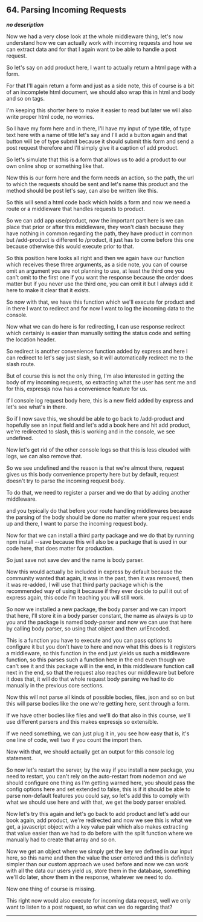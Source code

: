 ## 64. Parsing Incoming Requests

<strong><em>no description</em></strong>

Now we had a very close look at the whole middleware thing, let's now understand
how we can actually work with incoming requests and how we can extract data and
for that I again want to be able to handle a post request. 

So let's say on add product here, I want to actually return a html page with a
form. 

For that I'll again return a form and just as a side note, this of course is a
bit of an incomplete html document, we should also wrap this in html and body
and so on tags. 

I'm keeping this shorter here to make it easier to read but later we will also
write proper html code, no worries. 

So I have my form here and in there, I'll have my input of type title, of type
text here with a name of title let's say and I'll add a button again and that
button will be of type submit because it should submit this form and send a post
request therefore and I'll simply give it a caption of add product. 

So let's simulate that this is a form that allows us to add a product to our own
online shop or something like that. 

Now this is our form here and the form needs an action, so the path, the url to
which the requests should be sent and let's name this product and the method
should be post let's say, can also be written like this. 

So this will send a html code back which holds a form and now we need a route or
a middleware that handles requests to product. 

So we can add app use/product, now the important part here is we can place that
prior or after this middleware, they won't clash because they have nothing in
common regarding the path, they have product in common but /add-product is
different to /product, it just has to come before this one because otherwise
this would execute prior to that. 

So this position here looks all right and then we again have our function which
receives these three arguments, as a side note, you can of course omit an
argument you are not planning to use, at least the third one you can't omit to
the first one if you want the response because the order does matter but if you
never use the third one, you can omit it but I always add it here to make it
clear that it exists. 

So now with that, we have this function which we'll execute for product and in
there I want to redirect and for now I want to log the incoming data to the
console. 

Now what we can do here is for redirecting, I can use response redirect which
certainly is easier than manually setting the status code and setting the
location header. 

So redirect is another convenience function added by express and here I can
redirect to let's say just slash, so it will automatically redirect me to the
slash route. 

But of course this is not the only thing, I'm also interested in getting the
body of my incoming requests, so extracting what the user has sent me and for
this, expressjs now has a convenience feature for us. 

If I console log request body here, this is a new field added by express and
let's see what's in there. 

So if I now save this, we should be able to go back to /add-product and
hopefully see an input field and let's add a book here and hit add product,
we're redirected to slash, this is working and in the console, we see undefined.


Now let's get rid of the other console logs so that this is less clouded with
logs, we can also remove that. 

So we see undefined and the reason is that we're almost there, request gives us
this body convenience property here but by default, request doesn't try to parse
the incoming request body. 

To do that, we need to register a parser and we do that by adding another
middleware. 

and you typically do that before your route handling middlewares because the
parsing of the body should be done no matter where your request ends up and
there, I want to parse the incoming request body. 

Now for that we can install a third party package and we do that by running npm
install --save because this will also be a package that is used in our code
here, that does matter for production. 

So just save not save dev and the name is body parser. 

Now this would actually be included in express by default because the community
wanted that again, it was in the past, then it was removed, then it was
re-added, I will use that third party package which is the recommended way of
using it because if they ever decide to pull it out of express again, this code
I'm teaching you will still work. 

So now we installed a new package, the body parser and we can import that here,
I'll store it in a body parser constant, the name as always is up to you and the
package is named body-parser and now we can use that here by calling body
parser, so using that object and then .urlEncoded. 

This is a function you have to execute and you can pass options to configure it
but you don't have to here and now what this does is it registers a middleware,
so this function in the end just yields us such a middleware function, so this
parses such a function here in the end even though we can't see it and this
package will in the end, in this middleware function call next in the end, so
that the request also reaches our middleware but before it does that, it will do
that whole request body parsing we had to do manually in the previous core
sections. 

Now this will not parse all kinds of possible bodies, files, json and so on but
this will parse bodies like the one we're getting here, sent through a form. 

If we have other bodies like files and we'll do that also in this course, we'll
use different parsers and this makes expressjs so extensible. 

If we need something, we can just plug it in, you see how easy that is, it's one
line of code, well two if you count the import then. 

Now with that, we should actually get an output for this console log statement. 

So now let's restart the server, by the way if you install a new package, you
need to restart, you can't rely on the auto-restart from nodemon and we should
configure one thing as I'm getting warned here, you should pass the config
options here and set extended to false, this is if it should be able to parse
non-default features you could say, so let's add this to comply with what we
should use here and with that, we get the body parser enabled. 

Now let's try this again and let's go back to add product and let's add our book
again, add product, we're redirected and now we see this is what we get, a
javascript object with a key value pair which also makes extracting that value
easier than we had to do before with the split function where we manually had to
create that array and so on. 

Now we get an object where we simply get the key we defined in our input here,
so this name and then the value the user entered and this is definitely simpler
than our custom approach we used before and now we can work with all the data
our users yield us, store them in the database, something we'll do later, show
them in the response, whatever we need to do. 

Now one thing of course is missing. 

This right now would also execute for incoming data request, well we only want
to listen to a post request, so what can we do regarding that? 

---